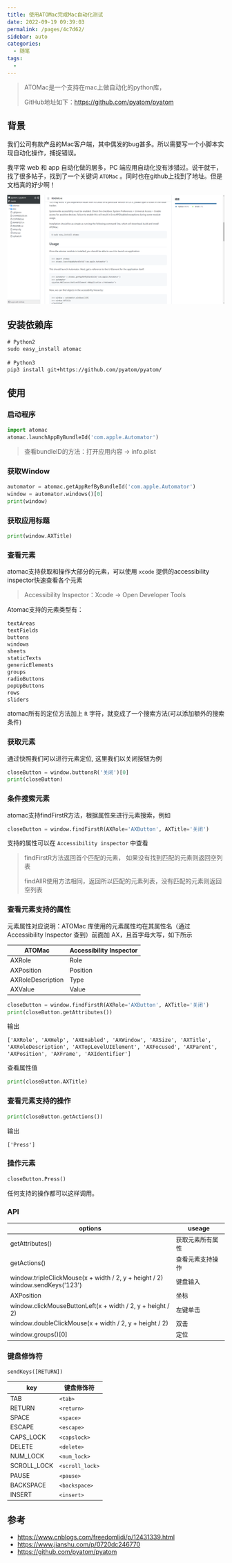 ```yaml
---
title: 使用ATOMac完成Mac自动化测试
date: 2022-09-19 09:39:03
permalink: /pages/4c7d62/
sidebar: auto
categories:
  - 随笔
tags:
  - 
---
```

> ATOMac是一个支持在mac上做自动化的python库，
>
> GitHub地址如下：https://github.com/pyatom/pyatom

## 背景

我们公司有款产品的Mac客户端，其中偶发的bug甚多。所以需要写一个小脚本实现自动化操作，捕捉错误。

我平常 web 和 app 自动化做的居多，PC 端应用自动化没有涉猎过。说干就干，找了很多帖子，找到了一个关键词 `ATOMac` 。同时也在github上找到了地址。但是文档真的好少啊！

![image-20220919094556635](../../.vuepress/public/img/blog/image-20220919094556635.png)



## 安装依赖库

```shell
# Python2
sudo easy_install atomac

# Python3
pip3 install git+https://github.com/pyatom/pyatom/
```



## 使用

### 启动程序

```python
import atomac
atomac.launchAppByBundleId('com.apple.Automator')
```

> 查看bundleID的方法：打开应用内容 -> info.plist



### 获取Window

```python
automator = atomac.getAppRefByBundleId('com.apple.Automator')
window = automator.windows()[0]
print(window)
```



### 获取应用标题

```python
print(window.AXTitle)
```



### 查看元素

atomac支持获取和操作大部分的元素，可以使用 `xcode` 提供的accessibility inspector快速查看各个元素

> Accessibility Inspector：Xcode -> Open Developer Tools



Atomac支持的元素类型有：

```
textAreas
textFields
buttons
windows
sheets
staticTexts
genericElements
groups
radioButtons
popUpButtons
rows
sliders
```

atomac所有的定位方法加上 `R` 字符，就变成了一个搜索方法(可以添加额外的搜索条件)



### 获取元素

通过快照我们可以进行元素定位, 这里我们以关闭按钮为例

```python
closeButton = window.buttonsR('关闭')[0]
print(closeButton)
```



### 条件搜索元素

atomac支持findFirstR方法，根据属性来进行元素搜索，例如

```python
closeButton = window.findFirstR(AXRole='AXButton', AXTitle='关闭')
```

支持的属性可以在 `Accessibility inspector` 中查看

> findFirstR方法返回首个匹配的元素， 如果没有找到匹配的元素则返回空列表
>
> findAllR使用方法相同，返回所以匹配的元素列表，没有匹配的元素则返回空列表



###  查看元素支持的属性

元素属性对应说明：ATOMac 库使用的元素属性均在其属性名（通过 Accessibility Inspector 查到）前面加 AX，且首字母大写，如下所示

| ATOMac            | Accessibility Inspector |
| ----------------- | ----------------------- |
| AXRole            | Role                    |
| AXPosition        | Position                |
| AXRoleDescription | Type                    |
| AXValue           | Value                   |



```python
closeButton = window.findFirstR(AXRole='AXButton', AXTitle='关闭')
print(closeButton.getAttributes())
```

输出

```
['AXRole', 'AXHelp', 'AXEnabled', 'AXWindow', 'AXSize', 'AXTitle', 'AXRoleDescription', 'AXTopLevelUIElement', 'AXFocused', 'AXParent', 'AXPosition', 'AXFrame', 'AXIdentifier']
```

查看属性值

```python
print(closeButton.AXTitle)
```



### 查看元素支持的操作

```python
print(closeButton.getActions())
```

输出

```
['Press']
```



### 操作元素

```python
closeButton.Press()
```

任何支持的操作都可以这样调用。



### API

| options                                                      | useage           |
| ------------------------------------------------------------ | ---------------- |
| getAttributes()                                              | 获取元素所有属性 |
| getActions()                                                 | 查看元素支持操作 |
| window.tripleClickMouse(x + width / 2, y + height / 2)<br>window.sendKeys('123') | 键盘输入         |
| AXPosition                                                   | 坐标             |
| window.clickMouseButtonLeft(x + width / 2, y + height / 2)   | 左键单击         |
| window.doubleClickMouse(x + width / 2, y + height / 2)       | 双击             |
| window.groups()[0]                                           | 定位             |



### 键盘修饰符

```python
sendKeys([RETURN])
```

| key         | 键盘修饰符      |
| ----------- | --------------- |
| TAB         | `<tab>`         |
| RETURN      | `<return>`      |
| SPACE       | `<space>`       |
| ESCAPE      | `<escape>`      |
| CAPS_LOCK   | `<capslock>`    |
| DELETE      | `<delete>`      |
| NUM_LOCK    | `<num_lock>`    |
| SCROLL_LOCK | `<scroll_lock>` |
| PAUSE       | `<pause>`       |
| BACKSPACE   | `<backspace>`   |
| INSERT      | `<insert>`      |



## 参考

- https://www.cnblogs.com/freedomlidi/p/12431339.html
- https://www.jianshu.com/p/0720dc246770
- https://github.com/pyatom/pyatom